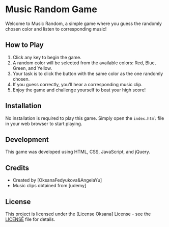 # Music Random Game

Welcome to Music Random, a simple game where you guess the randomly chosen color and listen to corresponding music!

## How to Play

1. Click any  key  to begin the game.
2. A random color will be selected from the available colors: Red, Blue, Green, and Yellow.
3. Your task is to click the button with the same color as the one randomly chosen.
4. If you guess correctly, you'll hear a corresponding music clip.
5. Enjoy the game and challenge yourself to beat your high score!

## Installation

No installation is required to play this game. Simply open the `index.html` file in your web browser to start playing.

## Development

This game was developed using HTML, CSS, JavaScript, and jQuery.

## Credits

- Created by [OksanaFedyukova&AngelaYu]
- Music clips obtained from [udemy]

## License

This project is licensed under the [License Oksana] License - see the [LICENSE](LICENSE) file for details.
